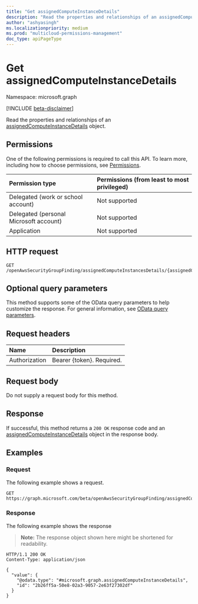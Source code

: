 ```yaml
---
title: "Get assignedComputeInstanceDetails"
description: "Read the properties and relationships of an assignedComputeInstanceDetails object."
author: "ashyasingh"
ms.localizationpriority: medium
ms.prod: "multicloud-permissions-management"
doc_type: apiPageType
---
```


# Get assignedComputeInstanceDetails
Namespace: microsoft.graph

[!INCLUDE [beta-disclaimer](../../includes/beta-disclaimer.md)]

Read the properties and relationships of an [assignedComputeInstanceDetails](../resources/assignedcomputeinstancedetails.md) object.

## Permissions
One of the following permissions is required to call this API. To learn more, including how to choose permissions, see [Permissions](/graph/permissions-reference).

|Permission type|Permissions (from least to most privileged)|
|:---|:---|
|Delegated (work or school account)|Not supported|
|Delegated (personal Microsoft account)|Not supported|
|Application|Not supported|
## HTTP request

<!-- {
  "blockType": "ignored"
}
-->
``` http
GET /openAwsSecurityGroupFinding/assignedComputeInstancesDetails/{assignedComputeInstanceDetailsId}
```

## Optional query parameters
This method supports some of the OData query parameters to help customize the response. For general information, see [OData query parameters](/graph/query-parameters).

## Request headers
|Name|Description|
|:---|:---|
|Authorization|Bearer {token}. Required.|

## Request body
Do not supply a request body for this method.

## Response

If successful, this method returns a `200 OK` response code and an [assignedComputeInstanceDetails](../resources/assignedcomputeinstancedetails.md) object in the response body.

## Examples

### Request
The following example shows a request.
<!-- {
  "blockType": "request",
  "name": "get_assignedcomputeinstancedetails"
}
-->
``` http
GET https://graph.microsoft.com/beta/openAwsSecurityGroupFinding/assignedComputeInstancesDetails/{assignedComputeInstanceDetailsId}
```


### Response
The following example shows the response
>**Note:** The response object shown here might be shortened for readability.
<!-- {
  "blockType": "response",
  "truncated": true,
  "@odata.type": "microsoft.graph.assignedComputeInstanceDetails"
}
-->
``` http
HTTP/1.1 200 OK
Content-Type: application/json

{
  "value": {
    "@odata.type": "#microsoft.graph.assignedComputeInstanceDetails",
    "id": "2b26ff5a-50e8-02a3-9057-2e63f27302df"
  }
}
```

